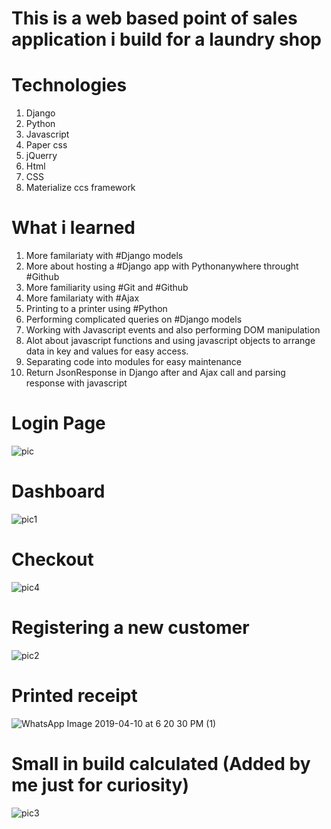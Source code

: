 # This is a web based point of sales application i build for a laundry shop 
# Technologies
 1) Django 
 2) Python 
 3) Javascript 
 4) Paper css
 5) jQuerry 
 6) Html 
 7) CSS 
 8) Materialize ccs framework 
 
 
 # What i learned 
 1) More familariaty with #Django models
 2) More about hosting a #Django app with Pythonanywhere throught #Github
 3) More familiarity using #Git and #Github 
 4) More familariaty with #Ajax 
 5) Printing to a printer using #Python 
 6) Performing complicated queries on #Django models
 7) Working with Javascript events and also performing DOM manipulation 
 8) Alot about javascript functions and using javascript objects to arrange data in key and values for easy access.
 9) Separating code into modules for easy maintenance 
 10) Return JsonResponse in Django after and Ajax call and parsing response with javascript 
 
 
 # Login Page 
 ![pic](https://user-images.githubusercontent.com/27916806/55960629-3d901c00-5c7e-11e9-8cb2-333abac9858e.PNG)
 # Dashboard
 ![pic1](https://user-images.githubusercontent.com/27916806/55961189-5f3dd300-5c7f-11e9-9ff2-6f43b1e9b857.PNG)
 # Checkout
 ![pic4](https://user-images.githubusercontent.com/27916806/55960649-4680ed80-5c7e-11e9-86a9-41270e2e3ab8.PNG)
 # Registering a new customer 
![pic2](https://user-images.githubusercontent.com/27916806/55960657-4c76ce80-5c7e-11e9-9311-0081ac52ce0a.PNG)
 # Printed receipt  
![WhatsApp Image 2019-04-10 at 6 20 30 PM (1)](https://user-images.githubusercontent.com/27916806/55960662-4f71bf00-5c7e-11e9-8b4f-1f3160a13126.jpeg)
 # Small in build calculated (Added by me just for curiosity)
![pic3](https://user-images.githubusercontent.com/27916806/55960668-526caf80-5c7e-11e9-99d5-32b2aad98f10.PNG)

